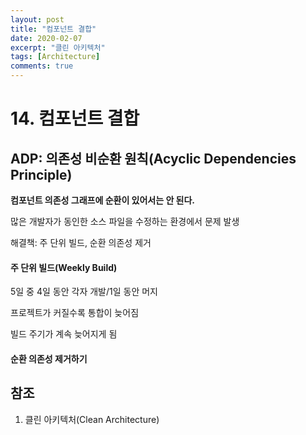 ```yaml
---
layout: post
title: "컴포넌트 결합"
date: 2020-02-07
excerpt: "클린 아키텍처"
tags: [Architecture]
comments: true
---
```


# 14. 컴포넌트 결합

## ADP: 의존성 비순환 원칙(Acyclic Dependencies Principle)

**컴포넌트 의존성 그래프에 순환이 있어서는 안 된다.**

많은 개발자가 동인한 소스 파일을 수정하는 환경에서 문제 발생

해결책: 주 단위 빌드, 순환 의존성 제거

#### 주 단위 빌드(Weekly Build)

5일 중 4일 동안 각자 개발/1일 동안 머지

프로젝트가 커질수록 통합이 늦어짐

빌드 주기가 계속 늦어지게 됨

#### 순환 의존성 제거하기



## 참조

1. 클린 아키텍처(Clean Architecture)

